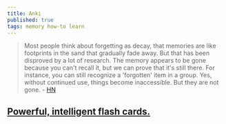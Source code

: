 ```yaml
---
title: Anki
published: true
tags: memory how-to learn
---
```

> Most people think about forgetting as decay, that memories are like footprints in the sand that gradually fade away. But that has been disproved by a lot of research. The memory appears to be gone because you can't recall it, but we can prove that it's still there. For instance, you can still recognize a 'forgotten' item in a group. Yes, without continued use, things become inaccessible. But they are not gone. - [HN](https://apps.ankiweb.net/)

## [Powerful, intelligent flash cards.](https://news.ycombinator.com/item?id=17706776)
